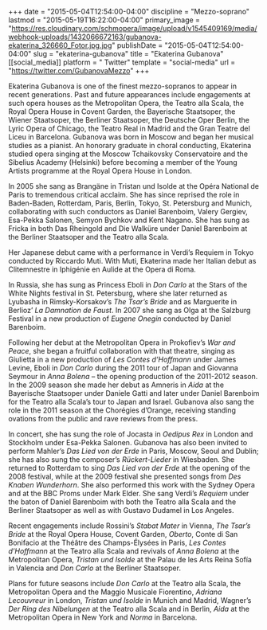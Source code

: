 +++
date = "2015-05-04T12:54:00-04:00"
discipline = "Mezzo-soprano"
lastmod = "2015-05-19T16:22:00-04:00"
primary_image = "https://res.cloudinary.com/schmopera/image/upload/v1545409169/media/webhook-uploads/1432066672163/gubanova-ekaterina_326660_Fotor.jpg.jpg"
publishDate = "2015-05-04T12:54:00-04:00"
slug = "ekaterina-gubanova"
title = "Ekaterina Gubanova"
[[social_media]]
platform = " Twitter"
template = "social-media"
url = "https://twitter.com/GubanovaMezzo"
+++

Ekaterina Gubanova is one of the finest mezzo-sopranos to appear in recent generations. Past and future appearances include engagements at such opera houses as the Metropolitan Opera, the Teatro alla Scala, the Royal Opera House in Covent Garden, the Bayerische Staatsoper, the Wiener Staatsoper, the Berliner Staatsoper, the Deutsche Oper Berlin, the Lyric Opera of Chicago, the Teatro Real in Madrid and the Gran Teatre del Liceu in Barcelona. Gubanova was born in Moscow and began her musical studies as a pianist. An honorary graduate in choral conducting, Ekaterina studied opera singing at the Moscow Tchaikovsky Conservatoire and the Sibelius Academy  (Helsinki) before becoming a member of the Young Artists programme at the Royal Opera House in London.

In 2005 she sang as Brangäne in Tristan und Isolde at the Opéra National de Paris to tremendous critical acclaim. She has since reprised the role in Baden-Baden, Rotterdam, Paris, Berlin, Tokyo, St.  Petersburg and Munich, collaborating with such conductors as Daniel Barenboim, Valery Gergiev, Esa-Pekka Salonen, Semyon Bychkov and Kent Nagano. She has sung as Fricka in both Das Rheingold and Die Walküre under Daniel Barenboim at the Berliner Staatsoper and the Teatro alla Scala.

Her Japanese debut came with a performance in Verdi’s Requiem in Tokyo conducted by Riccardo Muti. With Muti, Ekaterina made her Italian debut as Clitemnestre in Iphigénie en Aulide at the Opera di Roma.

In Russia, she has sung as Princess Eboli in *Don Carlo* at the Stars of the White Nights festival in St. Petersburg, where she later returned as Lyubasha in Rimsky-Korsakov’s *The Tsar’s Bride* and as Marguerite in Berlioz’ *La Damnation de Faust*. In 2007 she sang as Olga at the Salzburg Festival in a new production of *Eugene Onegin* conducted by Daniel Barenboim.

Following her debut at the Metropolitan Opera in Prokofiev’s *War and Peace*, she began a fruitful collaboration with that theatre, singing as Giulietta in a new production of *Les Contes d’Hoffmann* under James Levine, Eboli in *Don Carlo* during the 2011 tour of Japan and Giovanna Seymour in *Anna Bolena* – the opening production of the 2011-2012 season. In the 2009 season she made her debut as Amneris in *Aida* at the Bayerische Staatsoper under Daniele Gatti and later under Daniel Barenboim for the Teatro alla Scala’s tour to Japan and Israel. Gubanova also sang the role in the 2011 season at the Chorégies d’Orange, receiving standing ovations from the public and rave reviews from the press.

In concert, she has sung the role of Jocasta in *Oedipus Rex* in London and Stockholm under Esa-Pekka Salonen. Gubanova has also been invited to perform Mahler’s *Das Lied von der Erde* in Paris, Moscow, Seoul and Dublin; she has also sung the composer’s *Rückert-Lieder* in Wiesbaden. She returned to Rotterdam to sing *Das Lied von der Erde* at the opening of the 2008 festival, while at the 2009 festival she presented songs from *Des Knaben Wunderhorn*. She also performed this work with the Sydney Opera and at the BBC Proms under Mark Elder. She sang Verdi’s *Requiem* under the baton of Daniel Barenboim with both the Teatro alla Scala and the Berliner Staatsoper as well as with Gustavo Dudamel in Los Angeles.

Recent engagements include Rossini’s *Stabat Mater* in Vienna, *The Tsar’s Bride* at the Royal Opera House, Covent Garden, *Oberto*, Conte di San Bonifacio at the Théâtre des Champs-Élysées in Paris, *Les Contes d’Hoffmann* at the Teatro alla Scala and revivals of *Anna Bolena* at the Metropolitan Opera, *Tristan und Isolde* at the Palau de les Arts Reina Sofía in Valencia and *Don Carlo* at the Berliner Staatsoper.

Plans for future seasons include *Don Carlo* at the Teatro alla Scala, the Metropolitan Opera and the Maggio Musicale Fiorentino, *Adriana Lecouvreur* in London, *Tristan und Isolde* in Munich and Madrid, Wagner’s *Der Ring des Nibelungen* at the Teatro alla Scala and in Berlin, *Aida* at the Metropolitan Opera in New York and *Norma* in Barcelona.
